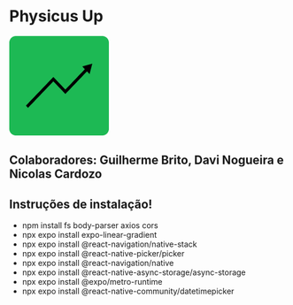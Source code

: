 <h1>Physicus Up</h1>
<img src="./assets/favicon.png"/>
<h2>Colaboradores: Guilherme Brito, Davi Nogueira e Nicolas Cardozo</h2>
<h2>Instruções de instalação!</h2>
<ul>
<li>npm install fs body-parser axios cors</li>
<li>npx expo install expo-linear-gradient</li>
<li>npx expo install @react-navigation/native-stack</li>
<li>npx expo install @react-native-picker/picker</li>
<li>npx expo install @react-navigation/native</li>
<li>npx expo install @react-native-async-storage/async-storage</li>
<li>npx expo install @expo/metro-runtime</li>
<li>npx expo install @react-native-community/datetimepicker</li>
</ul>
